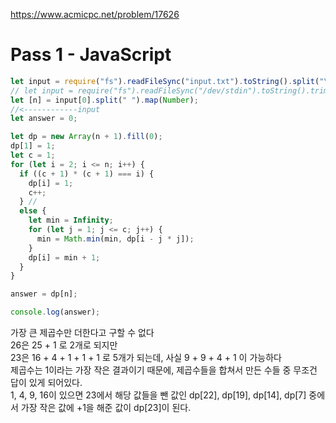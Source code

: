 https://www.acmicpc.net/problem/17626

# Pass 1 - JavaScript
~~~javascript
let input = require("fs").readFileSync("input.txt").toString().split("\n");
// let input = require("fs").readFileSync("/dev/stdin").toString().trim().split('\n');
let [n] = input[0].split(" ").map(Number);
//<------------input
let answer = 0;

let dp = new Array(n + 1).fill(0);
dp[1] = 1;
let c = 1;
for (let i = 2; i <= n; i++) {
  if ((c + 1) * (c + 1) === i) {
    dp[i] = 1;
    c++;
  } //
  else {
    let min = Infinity;
    for (let j = 1; j <= c; j++) {
      min = Math.min(min, dp[i - j * j]);
    }
    dp[i] = min + 1;
  }
}

answer = dp[n];

console.log(answer);

~~~

가장 큰 제곱수만 더한다고 구할 수 없다  
26은 25 + 1 로 2개로 되지만  
23은 16 + 4 + 1 + 1 + 1 로 5개가 되는데, 사실 9 + 9 + 4 + 1 이 가능하다  
제곱수는 1이라는 가장 작은 결과이기 때문에, 제곱수들을 합쳐서 만든 수들 중 무조건 답이 있게 되어있다.  
1, 4, 9, 16이 있으면 23에서 해당 값들을 뺀 값인 dp[22], dp[19], dp[14], dp[7] 중에서 가장 작은 값에 +1을 해준 값이 dp[23]이 된다.  
